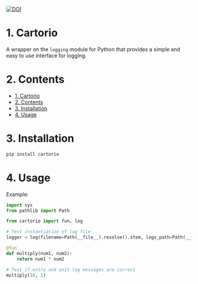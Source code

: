 [![DOI](https://zenodo.org/badge/312742876.svg)](https://zenodo.org/badge/latestdoi/312742876)

# 1. Cartorio

A wrapper on the `logging` module for Python that provides a simple and easy to use interface for logging.

# 2. Contents
- [1. Cartorio](#1-cartorio)
- [2. Contents](#2-contents)
- [3. Installation](#3-installation)
- [4. Usage](#4-usage)

# 3. Installation
```bash
pip install cartorio
```

# 4. Usage
Example:

```python
import sys
from pathlib import Path

from cartorio import fun, log

# Test instantiation of log file
logger = log(filename=Path(__file__).resolve().stem, logs_path=Path(__file__).resolve().parent)

@fun
def multiply(num1, num2):
    return num1 * num2

# Test if entry and exit log messages are correct
multiply(10, 1)
```